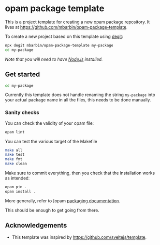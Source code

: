 # opam package template

This is a project template for creating a new opam package repository. It lives at https://github.com/mbarbin/opam-package-template.

To create a new project based on this template using [degit](https://github.com/Rich-Harris/degit):

```bash
npx degit mbarbin/opam-package-template my-package
cd my-package
```

*Note that you will need to have [Node.js](https://nodejs.org) installed.*

## Get started

```bash
cd my-package
```

Currently this template does not handle renaming the string
`my-package` into your actual package name in all the files, this
needs to be done manually.

### Sanity checks

You can check the validity of your opam file:

```bash
opam lint
```

You can test the various target of the Makefile

```bash
make all
make test
make fmt
make clean
```

Make sure to commit everything, then you check that the installation
works as intended:

```bash
opam pin .
opam install .
```

More generally, refer to [opam [packaging
documentation](https://opam.ocaml.org/doc/Packaging.html).

This should be enough to get going from there.

## Acknowledgements

- This template was inspired by https://github.com/sveltejs/template.

